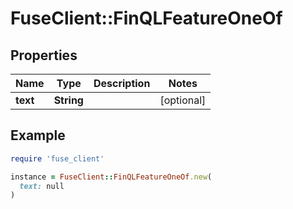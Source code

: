 # FuseClient::FinQLFeatureOneOf

## Properties

| Name | Type | Description | Notes |
| ---- | ---- | ----------- | ----- |
| **text** | **String** |  | [optional] |

## Example

```ruby
require 'fuse_client'

instance = FuseClient::FinQLFeatureOneOf.new(
  text: null
)
```

